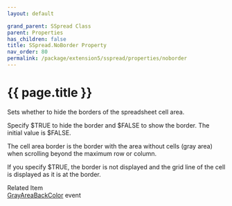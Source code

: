 ```yaml
---
layout: default

grand_parent: SSpread Class
parent: Properties
has_children: false
title: SSpread.NoBorder Property
nav_order: 80
permalink: /package/extension5/sspread/properties/noborder
---
```

# {{ page.title }}

Sets whether to hide the borders of the spreadsheet cell area.

Specify $TRUE to hide the border and $FALSE to show the border. The initial value is $FALSE.

The cell area border is the border with the area without cells (gray area) when scrolling beyond the maximum row or column.

If you specify $TRUE, the border is not displayed and the grid line of the cell is displayed as it is at the border.

Related Item<br>
<a href="/package/extension5/sspread/events/grayareabackcolor">GrayAreaBackColor</a> event